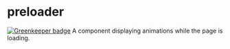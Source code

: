 # preloader

[![Greenkeeper badge](https://badges.greenkeeper.io/HQarroum/preloader.svg?token=c299807204967100911fcd6adb1969a901281e00ef2d4dc973ee2a27397ec341&ts=1501645636724)](https://greenkeeper.io/)
A component displaying animations while the page is loading.
